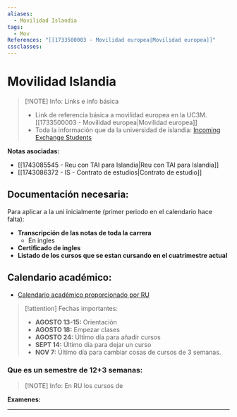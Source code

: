 ```yaml
---
aliases:
  - Movilidad Islandia
tags:
  - Mov
References: "[[1733500003 - Movilidad europea|Movilidad europea]]"
cssclasses:
---
```

# Movilidad Islandia

> [!NOTE] Info: Links e info básica
 > + Link de referencia básica a movilidad europea en la UC3M. [[1733500003 - Movilidad europea|Movilidad europea]] 
 > + Toda la información que da la universidad de islandia: [Incoming Exchange Students](https://reykjavik.instructure.com/courses/1435/pages/incoming-exchange-students)

**Notas asociadas:**
+ [[1743085545 - Reu con TAI para Islandia|Reu con TAI para Islandia]]
+ [[1743086372 - IS - Contrato de estudios|Contrato de estudio]]

## Documentación necesaria: 
Para aplicar a la uni inicialmente (primer periodo en el calendario hace falta): 
+ **Transcripción de las notas de toda la carrera**
	+ En ingles
+ **Certificado de ingles**
+ **Listado de los cursos que se estan cursando en el cuatrimestre actual**

## Calendario académico: 
+ [Calendario académico proporcionado por RU](https://www.ru.is/en/namid/um-namid/academic-calendar#2025---2026)

> [!attention] Fechas importantes:
> 
> + **AGOSTO 13-15:** Orientación
> + **AGOSTO 18:** Empezar clases
> + **AGOSTO 24:** Último día para añadir cursos 
> + **SEPT 14:** Último día para dejar un curso 
> + **NOV 7:** Último día para cambiar cosas de cursos de 3 semanas. 

### Que es un semestre de 12+3 semanas:

> [!NOTE] Info:
> En RU los cursos de 

**Examenes:**

***